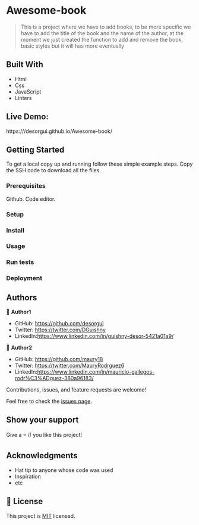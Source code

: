 # Awesome-book

> This is a project where we have to add books, to be more specific we have to add the title of the book and the name of the author, at the moment we just created the function to add and remove the book, basic styles but it will has more eventually

## Built With

- Html
- Css
- JavaScript
- Linters

## Live Demo:

https:///desorgui.github.io/Awesome-book/

## Getting Started

To get a local copy up and running follow these simple example steps.
Copy the SSH code to download all the files.

### Prerequisites

Github.
Code editor.

### Setup

### Install

### Usage

### Run tests

### Deployment

## Authors

👤 **Author1**

- GitHub: https://github.com/desorgui
- Twitter: https://twitter.com/DGuishny
- LinkedIn:https://www.linkedin.com/in/guishny-desor-5421a01a9/

👤 **Author2**

- GitHub: https://github.com/maury18
- Twitter: https://twitter.com/MauryRodrguez6
- LinkedIn:https://www.linkedin.com/in/mauricio-gallegos-rodr%C3%ADguez-380a96183/

Contributions, issues, and feature requests are welcome!

Feel free to check the [issues page](../../issues/).

## Show your support

Give a ⭐️ if you like this project!

## Acknowledgments

- Hat tip to anyone whose code was used
- Inspiration
- etc

## 📝 License

This project is [MIT](./MIT.md) licensed.
